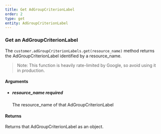 ```yaml
---
title: Get AdGroupCriterionLabel 
order: 2
type: get
entity: AdGroupCriterionLabel 
---
```


### Get an AdGroupCriterionLabel 

The `customer.adGroupCriterionLabels.get(resource_name)` method returns the AdGroupCriterionLabel identified by a resource_name. 

> Note: This function is heavily rate-limited by Google, so avoid using it in production.


#### Arguments

- 	##### resource_name _required_
	The resource_name of that AdGroupCriterionLabel


#### Returns

Returns that AdGroupCriterionLabel as an object.
